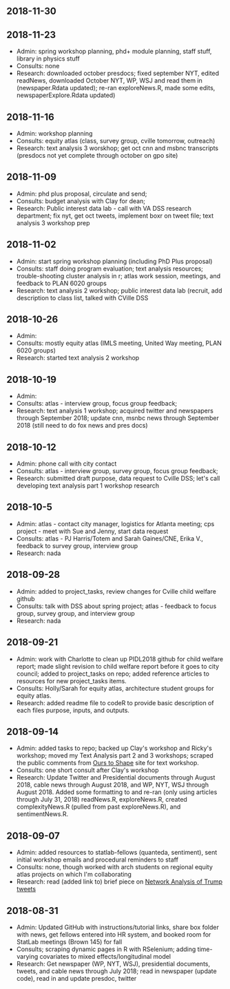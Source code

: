 ## 2018-11-30


## 2018-11-23
* Admin: spring workshop planning, phd+ module planning, staff stuff, library in physics stuff
* Consults: none
* Research: downloaded october presdocs; fixed september NYT, edited readNews, downloaded October NYT, WP, WSJ and read them in (newspaper.Rdata updated); re-ran exploreNews.R, made some edits, newspaperExplore.Rdata updated)

## 2018-11-16
* Admin: workshop planning
* Consults: equity atlas (class, survey group, cville tomorrow, outreach)
* Research: text analysis 3 worskhop; get oct cnn and msbnc transcripts (presdocs not yet complete through october on gpo site)

## 2018-11-09
* Admin: phd plus proposal, circulate and send; 
* Consults: budget analysis with Clay for dean; 
* Research: Public interest data lab - call with VA DSS research department; fix nyt, get oct tweets, implement boxr on tweet file; text analysis 3 workshop prep

## 2018-11-02
* Admin: start spring workshop planning (including PhD Plus proposal)
* Consults: staff doing program evaluation; text analysis resources; trouble-shooting cluster analysis in r; atlas work session, meetings, and feedback to PLAN 6020 groups
* Research: text analysis 2 workshop; public interest data lab (recruit, add description to class list, talked with CVille DSS

## 2018-10-26
* Admin:
* Consults: mostly equity atlas (IMLS meeting, United Way meeting, PLAN 6020 groups)
* Research: started text analysis 2 workshop

## 2018-10-19
* Admin:
* Consults: atlas - interview group, focus group feedback; 
* Research: text analysis 1 workshop; acquired twitter and newspapers through September 2018; update cnn, msnbc news through September 2018 (still need to do fox news and pres docs)

## 2018-10-12
* Admin: phone call with city contact
* Consults: atlas - interview group, survey group, focus group feedback; 
* Research: submitted draft purpose, data request to Cville DSS; let's call developing text analysis part 1 workshop research

## 2018-10-5
* Admin: atlas - contact city manager, logistics for Atlanta meeting; cps project - meet with Sue and Jenny, start data request
* Consults: atlas - PJ Harris/Totem and Sarah Gaines/CNE, Erika V., feedback to survey group, interview group
* Research: nada

## 2018-09-28
* Admin: added to project_tasks, review changes for Cville child welfare github
* Consults: talk with DSS about spring project; atlas - feedback to focus group, survey group, and interview group
* Research: nada

## 2018-09-21
* Admin: work with Charlotte to clean up PIDL2018 github for child welfare report; made slight revision to child welfare report before it goes to city council; added to project_tasks on repo; added reference articles to resources for new project_tasks items.
* Consults: Holly/Sarah for equity atlas, architecture student groups for equity atlas.
* Research: added readme file to codeR to provide basic description of each files purpose, inputs, and outputs.

## 2018-09-14
* Admin: added tasks to repo; backed up Clay's workshop and Ricky's workshop; moved my Text Analysis part 2 and 3 workshops; scraped the public comments from [Ours to Shape](https://ourstoshape.virginia.edu/) site for text workshop.
* Consults: one short consult after Clay's workshop
* Research: Update Twitter and Presidential documents through August 2018, cable news through August 2018, and WP, NYT, WSJ through August 2018. Added some formatting to and re-ran (only using articles through July 31, 2018) readNews.R, exploreNews.R, created complexityNews.R (pulled from past exploreNews.R), and sentimentNews.R.

## 2018-09-07
* Admin: added resources to statlab-fellows (quanteda, sentiment), sent initial workshop emails and procedural reminders to staff
* Consults: none, though worked with arch students on regional equity atlas projects on which I'm collaborating
* Research: read (added link to) brief piece on [Network Analysis of Trump tweets](https://anthonybonato.com/2018/08/01/the-math-behind-trumps-tweets/)

## 2018-08-31
* Admin: Updated GitHub with instructions/tutorial links, share box folder with news, get fellows entered into HR system, and booked room for StatLab meetings (Brown 145) for fall
* Consults; scraping dynamic pages in R with RSelenium; adding time-varying covariates to mixed effects/longitudinal model
* Research: Get newspaper (WP, NYT, WSJ), presidential documents, tweets, and cable news through July 2018; read in newspaper (update code), read in and update presdoc, twitter
